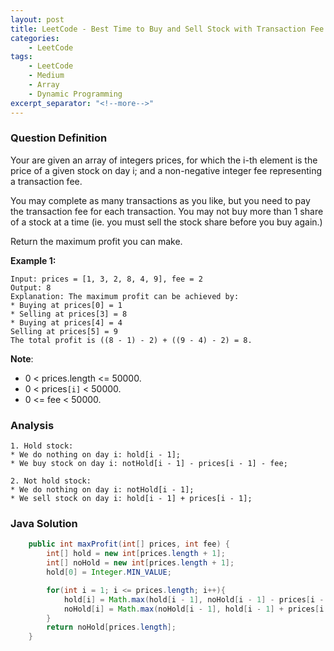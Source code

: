 ```yaml
---
layout: post
title: LeetCode - Best Time to Buy and Sell Stock with Transaction Fee
categories:
    - LeetCode
tags:
    - LeetCode
    - Medium
    - Array
    - Dynamic Programming
excerpt_separator: "<!--more-->"
---
```


### Question Definition

Your are given an array of integers prices, for which the i-th element is the price of a given stock on day i; and a non-negative integer fee representing a transaction fee.

You may complete as many transactions as you like, but you need to pay the transaction fee for each transaction. You may not buy more than 1 share of a stock at a time (ie. you must sell the stock share before you buy again.)

Return the maximum profit you can make.
<!--more-->

**Example 1:**
```
Input: prices = [1, 3, 2, 8, 4, 9], fee = 2
Output: 8
Explanation: The maximum profit can be achieved by:
* Buying at prices[0] = 1
* Selling at prices[3] = 8
* Buying at prices[4] = 4
Selling at prices[5] = 9
The total profit is ((8 - 1) - 2) + ((9 - 4) - 2) = 8.
```
**Note**:

* 0 < prices.length <= 50000.
* 0 < prices`[i]` < 50000.
* 0 <= fee < 50000.

### Analysis
```
1. Hold stock:
* We do nothing on day i: hold[i - 1];
* We buy stock on day i: notHold[i - 1] - prices[i - 1] - fee;

2. Not hold stock:
* We do nothing on day i: notHold[i - 1];
* We sell stock on day i: hold[i - 1] + prices[i - 1];
```
### Java Solution
```java
    public int maxProfit(int[] prices, int fee) {
        int[] hold = new int[prices.length + 1];
        int[] noHold = new int[prices.length + 1];
        hold[0] = Integer.MIN_VALUE;

        for(int i = 1; i <= prices.length; i++){
            hold[i] = Math.max(hold[i - 1], noHold[i - 1] - prices[i - 1] - fee);
            noHold[i] = Math.max(noHold[i - 1], hold[i - 1] + prices[i - 1]);
        }
        return noHold[prices.length];
    }
```
